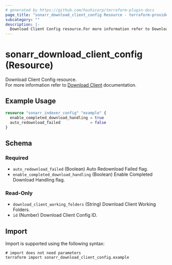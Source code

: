 ```yaml
---
# generated by https://github.com/hashicorp/terraform-plugin-docs
page_title: "sonarr_download_client_config Resource - terraform-provider-sonarr"
subcategory: ""
description: |-
  Download Client Config resource.For more information refer to Download Client https://wiki.servarr.com/sonarr/settings#completed-download-handling documentation.
---
```


# sonarr_download_client_config (Resource)

Download Client Config resource.<br/>For more information refer to [Download Client](https://wiki.servarr.com/sonarr/settings#completed-download-handling) documentation.

## Example Usage

```terraform
resource "sonarr_indexer_config" "example" {
  enable_completed_download_handling = true
  auto_redownload_failed             = false
}
```

<!-- schema generated by tfplugindocs -->
## Schema

### Required

- `auto_redownload_failed` (Boolean) Auto Redownload Failed flag.
- `enable_completed_download_handling` (Boolean) Enable Completed Download Handling flag.

### Read-Only

- `download_client_working_folders` (String) Download Client Working Folders.
- `id` (Number) Download Client Config ID.

## Import

Import is supported using the following syntax:

```shell
# import does not need parameters
terraform import sonarr_download_client_config.example
```

